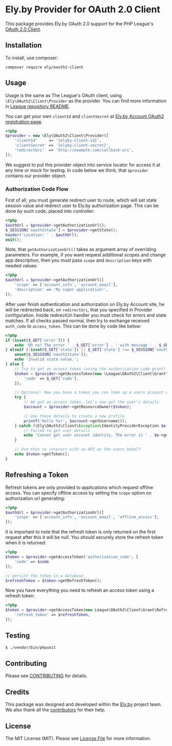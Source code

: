 # Ely.by Provider for OAuth 2.0 Client

This package provides Ely.by OAuth 2.0 support for the PHP League's
[OAuth 2.0 Client](https://github.com/thephpleague/oauth2-client).

## Installation

To install, use composer:

```
composer require ely/oauth2-client
```

## Usage

Usage is the same as The League's OAuth client, using `\Ely\OAuth2\Client\Provider` as the provider. You can find
more information in [League repository README](https://github.com/thephpleague/oauth2-client#authorization-code-grant).

You can get your own `clientId` and `clientSecret` at [Ely.by Account OAuth2 registration page](#).

```php
<?php
$provider = new \Ely\OAuth2\Client\Provider([
    'clientId'     => '{elyby-client-id}',
    'clientSecret' => '{elyby-client-secret}',
    'redirectUri'  => 'http://example.com/callback-uri',
]);
```

We suggest to put this provider object into service locator for access it at any time or mock for testing.
In code below we think, that `$provider` contains our provider object.

### Authorization Code Flow

First of all, you must generate redirect user to route, which will set state session value and redirect user to Ely.by
authorization page. This can be done by such code, placed into controller:

```php
<?php
$authUrl = $provider->getAuthorizationUrl();
$_SESSION['oauth2state'] = $provider->getState();
header('Location: ' . $authUrl);
exit();
```

Note, that `getAuthorizationUrl()` takes as argument array of overriding parameters. For example, if you want request
additional scopes and change app description, then you must pass `scope` and `description` keys with needed values:

```php
<?php
$authUrl = $provider->getAuthorizationUrl([
    'scope' => ['account_info', 'account_email'],
    'description' => 'My super application!',
]);
```

After user finish authentication and authorization on Ely.by Account site, he will be redirected back, on `redirectUri`,
that you specified in Provider configuration. Inside redirectUri handler you must check for errors and state matches.
If all checks passed normal, then try to exchange received `auth_code` to `access_token`. This can be done by code
like below:

```php
<?php
if (isset($_GET['error'])) {
    echo 'Oh no! The error ' . $_GET['error'] . ' with message ' . $_GET['message'];
} elseif (!isset($_GET['state']) || $_GET['state'] !== $_SESSION['oauth2state']) {
    unset($_SESSION['oauth2state']);
    echo 'Invalid state value.';
} else {
    // Try to get an access token (using the authorization code grant)
    $token = $provider->getAccessToken(new \League\OAuth2\Client\Grant\AuthorizationCode(), [
        'code' => $_GET['code'],
    ]);

    // Optional: Now you have a token you can look up a users account data
    try {
        // We got an access token, let's now get the user's details
        $account = $provider->getResourceOwner($token);

        // Use these details to create a new profile
        printf('Hello %s!', $account->getUsername());
    } catch (\Ely\OAuth2\Client\Exception\IdentityProviderException $e) {
        // Failed to get user details
        echo 'Cannot get user account identity. The error is ' . $e->getMessage();
    }

    // Use this to interact with an API on the users behalf
    echo $token->getToken();
}
```

## Refreshing a Token

Refresh tokens are only provided to applications which request offline access. You can specify offline access by
setting the `scope` option on authorization url generating:

```php
<?php
$authUrl = $provider->getAuthorizationUrl([
    'scope' => ['account_info', 'account_email', 'offline_access'],
]);
```

It is important to note that the refresh token is only returned on the first request after this it will be null.
You should securely store the refresh token when it is returned:

```php
<?php
$token = $provider->getAccessToken('authorization_code', [
    'code' => $code
]);

// persist the token in a database
$refreshToken = $token->getRefreshToken();
```

Now you have everything you need to refresh an access token using a refresh token:

```php
<?php
$token = $provider->getAccessToken(new League\OAuth2\Client\Grant\RefreshToken(), [
    'refresh_token' => $refreshToken,
]);
```

## Testing

```bash
$ ./vendor/bin/phpunit
```

## Contributing

Please see [CONTRIBUTING](CONTRIBUTING.md) for details.

## Credits

This package was designed and developed within the [Ely.by](http://ely.by) project team. We also thank all the
[contributors](link-contributors) for their help.

## License

The MIT License (MIT). Please see [License File](LICENSE.md) for more information.

[link-contributors]: ../../contributors
